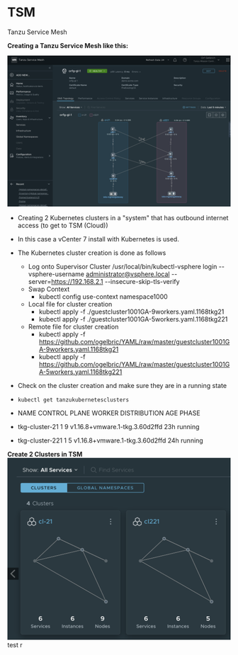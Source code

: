 # TSM
Tanzu Service Mesh

**Creating a Tanzu Service Mesh like this:**

![GitHub](GlobalNameSpace.png)

* Creating 2 Kubernetes clusters in a "system" that has outbound internet access (to get to TSM (Cloud))
* In this case a vCenter 7 install with Kubernetes is used.

* The Kubernetes cluster creation is done as follows 
  * Log onto Supervisor Cluster
    /usr/local/bin/kubectl-vsphere login --vsphere-username administrator@vsphere.local --server=https://192.168.2.1 --insecure-skip-tls-verify
  * Swap Context
    * kubectl config use-context namespace1000
  * Local file for cluster creation
    * kubectl apply -f ./guestcluster1001GA-9workers.yaml.1168tkg21
    * kubectl apply -f ./guestcluster1001GA-5workers.yaml.1168tkg221
  * Remote file for cluster creation
    * kubectl apply -f https://github.com/ogelbric/YAML/raw/master/guestcluster1001GA-9workers.yaml.1168tkg21
    * kubectl apply -f https://github.com/ogelbric/YAML/raw/master/guestcluster1001GA-5workers.yaml.1168tkg221
    
* Check on the cluster creation and make sure they are in a running state
 * `kubectl get tanzukubernetesclusters`
  * NAME              CONTROL PLANE   WORKER   DISTRIBUTION                      AGE   PHASE
  * tkg-cluster-21    1               9        v1.16.8+vmware.1-tkg.3.60d2ffd    23h   running
  * tkg-cluster-221   1               5        v1.16.8+vmware.1-tkg.3.60d2ffd    24h   running
  
  
  
    
**Create 2 Clusters in TSM**
![GitHub](2clusters.png)
test r


